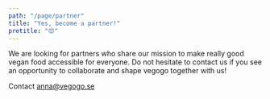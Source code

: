 ```yaml
---
path: "/page/partner"
title: "Yes, become a partner!"
pretitle: "😍"
---
```


We are looking for partners who share our mission to make really good
vegan food accessible for everyone. Do not hesitate to contact us if
you see an opportunity to collaborate and shape vegogo together with
us!

Contact <a href="mailto:anna@vegogo.se">anna@vegogo.se</a>
